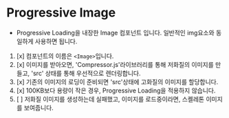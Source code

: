 # Progressive Image

- Progressive Loading을 내장한 Image 컴포넌트 입니다. 일반적인 img요소와 동일하게 사용하면 됩니다.

1. [x] 컴포넌트의 이름은 `<Image>`입니다.
2. [x] 이미지를 받아오면, 'Compressor.js'라이브러리를 통해 저화질의 이미지를 만들고, 'src' 상태를 통해 우선적으로 렌더링합니다.
3. [x] 기존의 이미지의 로딩이 준비되면 'src'상태에 고화질의 이미지를 할당합니다.
4. [x] 100KB보다 용량이 작은 경우, Progressive Loading을 적용하지 않습니다.
5. [ ] 저화질 이미지를 생성하는데 실패했고, 이미지를 로드중이라면, 스켈레톤 이미지를 보여줍니다.
